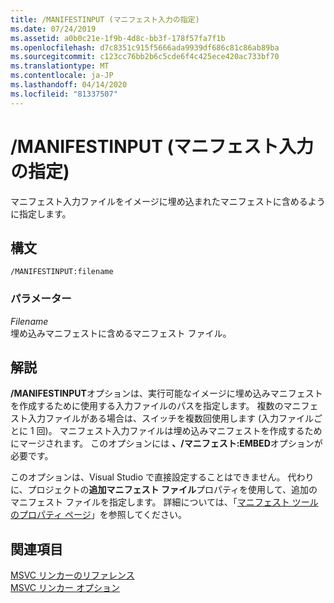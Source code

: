 ```yaml
---
title: /MANIFESTINPUT (マニフェスト入力の指定)
ms.date: 07/24/2019
ms.assetid: a0b0c21e-1f9b-4d8c-bb3f-178f57fa7f1b
ms.openlocfilehash: d7c8351c915f5666ada9939df686c81c86ab89ba
ms.sourcegitcommit: c123cc76bb2b6c5cde6f4c425ece420ac733bf70
ms.translationtype: MT
ms.contentlocale: ja-JP
ms.lasthandoff: 04/14/2020
ms.locfileid: "81337507"
---
```

# <a name="manifestinput-specify-manifest-input"></a>/MANIFESTINPUT (マニフェスト入力の指定)

マニフェスト入力ファイルをイメージに埋め込まれたマニフェストに含めるように指定します。

## <a name="syntax"></a>構文

```
/MANIFESTINPUT:filename
```

### <a name="parameters"></a>パラメーター

*Filename*<br/>
埋め込みマニフェストに含めるマニフェスト ファイル。

## <a name="remarks"></a>解説

**/MANIFESTINPUT**オプションは、実行可能なイメージに埋め込みマニフェストを作成するために使用する入力ファイルのパスを指定します。 複数のマニフェスト入力ファイルがある場合は、スイッチを複数回使用します (入力ファイルごとに 1 回)。 マニフェスト入力ファイルは埋め込みマニフェストを作成するためにマージされます。 このオプションには **、/マニフェスト:EMBED**オプションが必要です。

このオプションは、Visual Studio で直接設定することはできません。 代わりに、プロジェクトの**追加マニフェスト ファイル**プロパティを使用して、追加のマニフェスト ファイルを指定します。 詳細については、「[マニフェスト ツールのプロパティ ページ](manifest-tool-property-pages.md)」を参照してください。

## <a name="see-also"></a>関連項目

[MSVC リンカーのリファレンス](linking.md)<br/>
[MSVC リンカー オプション](linker-options.md)
